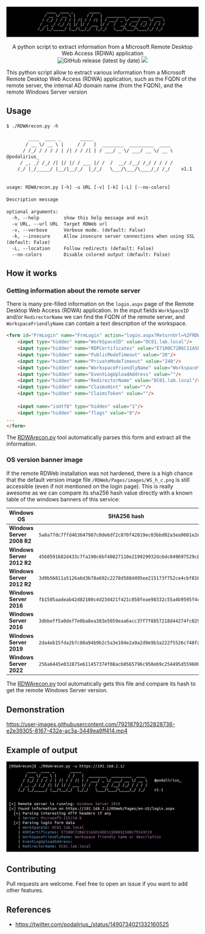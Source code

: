![banner](./.github/banner.png)

<p align="center">
  A python script to extract information from a Microsoft Remote Desktop Web Access (RDWA) application
  <br>
  
  <img alt="GitHub release (latest by date)" src="https://img.shields.io/github/v/release/p0dalirius/RDWArecon">
  <a href="https://twitter.com/intent/follow?screen_name=podalirius_" title="Follow"><img src="https://img.shields.io/twitter/follow/podalirius_?label=Podalirius&style=social"></a>
  <br>
</p>

This python script allow to extract various information from a Microsoft Remote Desktop Web Access (RDWA) application, such as the FQDN of the remote server, the internal AD domain name (from the FQDN), and the remote Windows Server version

## Usage

```
$ ./RDWArecon.py -h

        ____  ____ _       _____                             
       / __ \/ __ \ |     / /   |  ________  _________  ____ 
      / /_/ / / / / | /| / / /| | / ___/ _ \/ ___/ __ \/ __ \   @podalirius_
     / _, _/ /_/ /| |/ |/ / ___ |/ /  /  __/ /__/ /_/ / / / /   
    /_/ |_/_____/ |__/|__/_/  |_/_/   \___/\___/\____/_/ /_/    v1.1
                                                             
    
usage: RDWArecon.py [-h] -u URL [-v] [-k] [-L] [--no-colors]

Description message

optional arguments:
  -h, --help         show this help message and exit
  -u URL, --url URL  Target RDWeb url
  -v, --verbose      Verbose mode. (default: False)
  -k, --insecure     Allow insecure server connections when using SSL (default: False)
  -L, --location     Follow redirects (default: False)
  --no-colors        Disable colored output (default: False)

```

## How it works

### Getting information about the remote server

There is many pre-filled information on the `login.aspx` page of the Remote Desktop Web Access (RDWA) application. In the input fields `WorkSpaceID` and/or `RedirectorName` we can find the FQDN of the remote server, and `WorkspaceFriendlyName` can contain a text description of the workspace. 

```html
<form id="FrmLogin" name="FrmLogin" action="login.aspx?ReturnUrl=%2FRDWeb%2FPages%2Fen-US%2FDefault.aspx" method="post" onsubmit="return onLoginFormSubmit()">
    <input type="hidden" name="WorkSpaceID" value="DC01.lab.local"/>
    <input type="hidden" name="RDPCertificates" value="E7100C72B6C11A5D14DE115D801E100C79143C19"/>
    <input type="hidden" name="PublicModeTimeout" value="20"/>
    <input type="hidden" name="PrivateModeTimeout" value="240"/>
    <input type="hidden" name="WorkspaceFriendlyName" value="Workspace%20friendly%20name%20or%20description"/>
    <input type="hidden" name="EventLogUploadAddress" value=""/>
    <input type="hidden" name="RedirectorName" value="DC01.lab.local"/>
    <input type="hidden" name="ClaimsHint" value=""/>
    <input type="hidden" name="ClaimsToken" value=""/>
    
    <input name="isUtf8" type="hidden" value="1"/>
    <input type="hidden" name="flags" value="0"/>
...
</form>
```

The [RDWArecon.py](./RDWArecon.py) tool automatically parses this form and extract all the information.

### OS version banner image

If the remote RDWeb installation was not hardened, there is a high chance that the default version image file `/RDWeb/Pages/images/WS_h_c.png` is still accessible (even if not mentioned on the login page). This is really awesome as we can compare its sha256 hash value directly with a known table of the windows banners of this service:

| Windows OS                 | SHA256 hash                                                        | Banner                                                            |
|----------------------------|--------------------------------------------------------------------|-------------------------------------------------------------------|
| **Windows Server 2008 R2** | `5a8a77dc7ffd463647987c0de6df2c870f42819ec03bbd02a3ea9601e2ed8a4b` | ![](./version_images/Windows%20Server%202008%20R2.png)            | 
| **Windows Server 2012 R2** | `4560591682d433c7fa190c6bf40827110e219929932dc6dc049697529c8a98bc` | ![](./version_images/Windows%20Server%202012%20R2_white.png)      | 
| **Windows Server 2012 R2** | `3d9b56811a5126a6d3b78a692c2278d588d495ee215173f752ce4cbf8102921c` | ![](./version_images/Windows%20Server%202012%20R2_black.png)      | 
| **Windows Server 2016**    | `fb1505aadeab42d82100c4d23d421f421c858feae98332c55a4b9595f4cea541` | ![](./version_images/Windows%20Server%202016_black_bg_white.png)  | 
| **Windows Server 2016**    | `3dbbeff5a0def7e0ba8ea383e5059eaa6acc37f7f8857218d44274fc029cfc4b` | ![](./version_images/Windows%20Server%202016_black.png)           | 
| **Windows Server 2019**    | `2da4eb15fda2b7c80a94b9b2c5a3e104e2a9a2d9e9b3a222f5526c748fadf792` | ![](./version_images/Windows%20Server%202019_black.png)           | 
| **Windows Server 2022**    | `256a6445e032875e611457374f08acb0565796c950eb9c254495d559600c0367` | ![](./version_images/Windows%20Server%202022_black.png)           | 

The [RDWArecon.py](./RDWArecon.py) tool automatically gets this file and compare its hash to get the remote Windows Server version.

## Demonstration

https://user-images.githubusercontent.com/79218792/152828736-e2e39305-8167-432e-ac3a-3449ea9ff414.mp4

## Example of output

![](./.github/example.png)

## Contributing

Pull requests are welcome. Feel free to open an issue if you want to add other features.

## References
 - https://twitter.com/podalirius_/status/1490734021332160525
